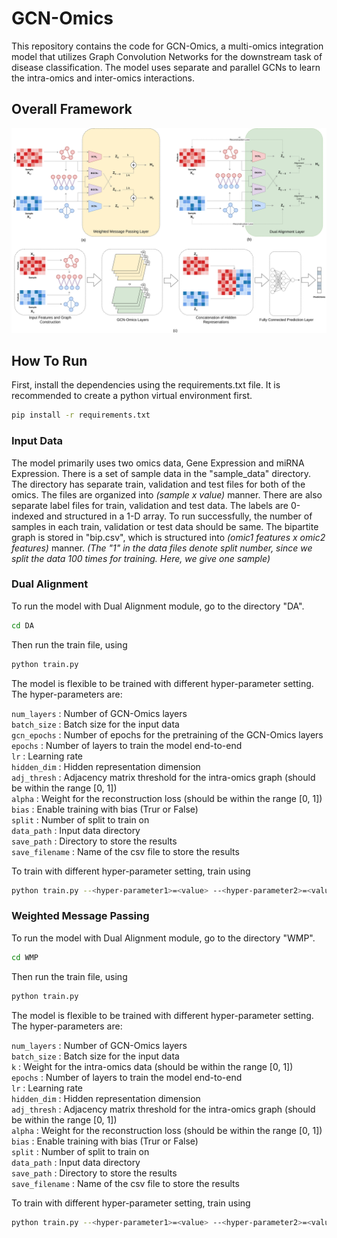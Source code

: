 # GCN-Omics

This repository contains the code for GCN-Omics, a multi-omics integration model that utilizes Graph Convolution Networks for the downstream task of disease classification. The model uses separate and parallel GCNs to learn the intra-omics and inter-omics interactions.

## Overall Framework
<img src="GCN-Omics/Arch.jpg">

## How To Run

First, install the dependencies using the requirements.txt file. It is recommended to create a python virtual environment first.
```bash
pip install -r requirements.txt
```

### Input Data
The model primarily uses two omics data, Gene Expression and miRNA Expression. There is a set of sample data in the "sample_data" directory. The directory has separate train, validation and test files for both of the omics. The files are organized into *(sample x value)* manner. There are also separate label files for train, validation and test data. The labels are 0-indexed and structured in a 1-D array. To run successfully, the number of samples in each train, validation or test data should be same. The bipartite graph is stored in "bip.csv", which is structured into *(omic1 features x omic2 features)* manner. *(The "1" in the data files denote split number, since we split the data 100 times for training. Here, we give one sample)*

### Dual Alignment
To run the model with Dual Alignment module, go to the directory "DA".
```bash
cd DA
```

Then run the train file, using
```bash
python train.py
```

The model is flexible to be trained with different hyper-parameter setting. The hyper-parameters are:

```num_layers``` : Number of GCN-Omics layers <br>
```batch_size``` : Batch size for the input data <br>
```gcn_epochs``` : Number of epochs for the pretraining of the GCN-Omics layers <br>
```epochs``` : Number of layers to train the model end-to-end <br>
```lr``` : Learning rate <br>
```hidden_dim``` : Hidden representation dimension <br>
```adj_thresh``` : Adjacency matrix threshold for the intra-omics graph (should be within the range [0, 1]) <br>
```alpha``` : Weight for the reconstruction loss (should be within the range [0, 1]) <br>
```bias``` : Enable training with bias (Trur or False) <br>
```split``` : Number of split to train on <br>
```data_path``` : Input data directory <br>
```save_path``` : Directory to store the results <br>
```save_filename``` : Name of the csv file to store the results <br>

To train with different hyper-parameter setting, train using
```bash
python train.py --<hyper-parameter1>=<value> --<hyper-parameter2>=<value> ...
```

### Weighted Message Passing
To run the model with Dual Alignment module, go to the directory "WMP".
```bash
cd WMP
```

Then run the train file, using
```bash
python train.py
```

The model is flexible to be trained with different hyper-parameter setting. The hyper-parameters are:

```num_layers``` : Number of GCN-Omics layers <br>
```batch_size``` : Batch size for the input data <br>
```k``` : Weight for the intra-omics data (should be within the range [0, 1]) <br>
```epochs``` : Number of layers to train the model end-to-end <br>
```lr``` : Learning rate <br>
```hidden_dim``` : Hidden representation dimension <br>
```adj_thresh``` : Adjacency matrix threshold for the intra-omics graph (should be within the range [0, 1]) <br>
```alpha``` : Weight for the reconstruction loss (should be within the range [0, 1]) <br>
```bias``` : Enable training with bias (Trur or False) <br>
```split``` : Number of split to train on <br>
```data_path``` : Input data directory <br>
```save_path``` : Directory to store the results <br>
```save_filename``` : Name of the csv file to store the results <br>

To train with different hyper-parameter setting, train using
```bash
python train.py --<hyper-parameter1>=<value> --<hyper-parameter2>=<value> ...
```